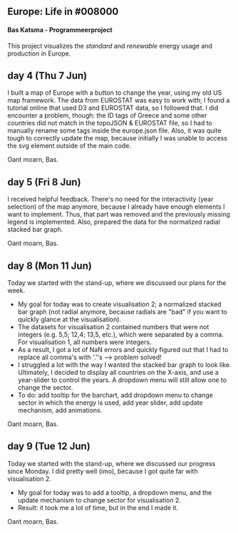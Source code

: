 ## Europe: Life in \#008000
#### Bas Katsma - Programmeerproject
This project visualizes the *standard* and *renewable* energy usage and production in Europe.

## day 4 (Thu 7 Jun)
I built a map of Europe with a button to change the year, using my old US map
framework. The data from EUROSTAT was easy to work with; I found a tutorial online
that used D3 and EUROSTAT data, so I followed that. I did encounter a problem,
though: the ID tags of Greece and some other countries did not match in the
topoJSON & EUROSTAT file, so I had to manually rename some tags inside the
europe.json file. Also, it was quite tough to correctly update the map, because initially I was unable to access the svg element outside of the main code.

Oant moarn, Bas.

## day 5 (Fri 8 Jun)
I received helpful feedback. There's no need for the interactivity (year selection) of the map anymore, because I already have enough elements I want to implement.
Thus, that part was removed and the previously missing legend is implemented.
Also, prepared the data for the normalized radial stacked bar graph.

Oant moarn, Bas.

## day 8 (Mon 11 Jun)
Today we started with the stand-up, where we discussed our plans for the week.
- My goal for today was to create visualisation 2; a normalized stacked bar graph (not radial anymore, because radials are "bad" if you want to quickly glance at the visualisation).
- The datasets for visualisation 2 contained numbers that were not integers (e.g. 5,5; 12,4; 13,5, etc.), which were separated by a comma. For visualisation 1, all numbers were integers.
- As a result, I got a lot of NaN errors and quickly figured out that I had to replace all comma's with '.''s --> problem solved!
- I struggled a lot with the way I wanted the stacked bar graph to look like. Ultimately,
I decided to display all countries on the X-axis, and use a year-slider to control the years. A dropdown menu will still allow one to change the sector.
- To do: add tooltip for the barchart, add dropdown menu to change sector in which the energy is used, add year slider, add update mechanism, add animations.

Oant moarn, Bas.

## day 9 (Tue 12 Jun)
Today we started with the stand-up, where we discussed our progress since Monday. I did pretty well (imo), because I got quite far with visualisation 2.
- My goal for today was to add a tooltip, a dropdown menu, and the update mechanism to change sector for visualisation 2.
- Result: it took me a lot of time, but in the end I made it.

Oant moarn, Bas.
